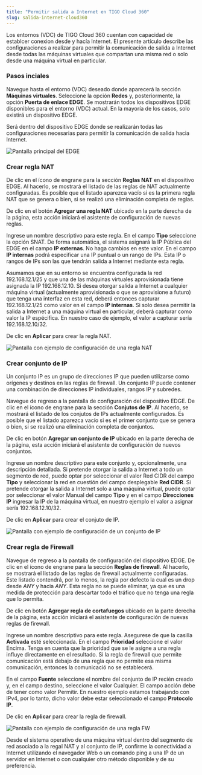```yaml
---
title: "Permitir salida a Internet en TIGO Cloud 360"
slug: salida-internet-cloud360
---
```


Los entornos (VDC) de TIGO Cloud 360 cuentan con capacidad de establcer conexion desde y hacía Internet. El presente artículo describe las configuraciones a realizar para permitir la comunicación de salida a Internet desde todas las máquinas virtuales que compartan una misma red o solo desde una máquina virtual en particular.

### Pasos inciales

Navegue hasta el entorno (VDC) deseado donde aparecerá la sección **Máquinas virtuales**. Seleccione la opción **Redes** y, posteriormente, la opción **Puerta de enlace EDGE**. Se mostrarán todos los dispositivos EDGE disponibles para el entorno (VDC) actual. En la mayoría de los casos, solo existirá un dispositivo EDGE.

Será dentro del dispositivo EDGE donde se realizarán todas las configuraciones necesarias para permitir la comunicación de salida hacia Internet.

![Pantalla principal del EDGE](/assets/vmware-edge-es.png)

### Crear regla NAT

De clic en el ícono de engrane para la sección **Reglas NAT** en el dispositivo EDGE. Al hacerlo, se mostrará el listado de las reglas de NAT actualmente configuradas. Es posible que el listado aparezca vacío si es la primera regla NAT que se genera o bien, si se realizó una eliminación completa de reglas.

De clic en el botón **Agregar una regla NAT** ubicado en la parte derecha de la página, esta acción iniciará el asistente de configuración de nuevas reglas.

Ingrese un nombre descriptivo para este regla. En el campo **Tipo** seleccione la opción SNAT.
De forma automática, el sistema asignará la IP Pública del EDGE en el campo **IP externas**. No haga cambios en este valor.
En el campo **IP internas** podrá especificar una IP puntual o un rango de IPs. Esta IP o rangos de IPs son las que tendrán salida a Internet mediante esta regla.

Asumamos que en su entorno se encuentra configurada la red 192.168.12.1/25 y que una de las máquinas virtuales aprovisionada tiene asignada la IP 192.168.12.10. Si desea otorgar salida a Internet a cualquier máquina virtual (actualmente aprovisionada o que se aprovisione a futuro) que tenga una interfaz en esta red, deberá entonces capturar 192.168.12.1/25 como valor en el campo **IP internas**. Si solo desea permitir la salida a Internet a una máquina virtual en particular, deberá capturar como valor la IP espécifica. En nuestro caso de ejemplo, el valor a capturar sería 192.168.12.10/32.

De clic en **Aplicar** para crear la regla NAT.

![Pantalla con ejemplo de configuración de una regla NAT](/assets/vmware-nat-rule-in-es.png)

### Crear conjunto de IP

Un conjunto IP es un grupo de direcciones IP que pueden utilizarse como orígenes y destinos en las reglas de firewall. Un conjunto IP puede contener una combinación de direcciones IP individuales, rangos IP y subredes.

Navegue de regreso a la pantalla de configuración del dispositivo EDGE. De clic en el ícono de engrane para la sección **Conjutos de IP**. Al hacerlo, se mostrará el listado de los conjutos de IPs actualmente configurados. Es posible que el listado aparezca vacío si es el primer conjunto que se genera o bien, si se realizó una eliminación completa de conjuntos.

De clic en botón **Agregar un conjunto de IP** ubicado en la parte derecha de la página, esta acción iniciará el asistente de configuración de nuevos conjuntos.

Ingrese un nombre descriptivo para este conjunto y, opcionalmente, una descripción detallada. Si pretende otorgar la salida a Internet a todo un segmento de red, puede optar por seleccionar el valor Red CIDR del campo **Tipo** y seleccionar la red en cuestión del campo desplegable **Red CIDR**. Si pretende otorgar la salida a Internet solo a una máquina virtual, puede optar por seleccionar el valor Manual del campo **Tipo** y en el campo **Direcciones IP** ingresar la IP de la máquina virtual, en nuestro ejemplo el valor a asignar sería 192.168.12.10/32.

De clic en **Aplicar** para crear el conjuto de IP.

![Pantalla con ejemplo de configuración de un conjunto de IP](/assets/vmware-ip-set-in-es.png)

### Crear regla de Firewall

Navegue de regreso a la pantalla de configuración del dispositivo EDGE. De clic en el ícono de engrane para la sección **Reglas de firewall**. Al hacerlo, se mostrará el listado de las reglas de firewall actualmente configuradas. Este listado contendrá, por lo menos, la regla por defecto la cual es un drop desde *ANY* y hacia *ANY*. Esta regla no se puede eliminar, ya que es una medida de protección para descartar todo el tráfico que no tenga una regla que lo permita.

De clic en botón **Agregar regla de cortafuegos** ubicado en la parte derecha de la página, esta acción iniciará el asistente de configuración de nuevas reglas de firewall.

Ingrese un nombre descriptivo para este regla. Asegurese de que la casilla **Activada** esté seleccionada. En el campo **Prioridad** seleccione el valor Encima. Tenga en cuenta que la prioridad que se le asigne a una regla influye directamente en el resultado. Si la regla de firewall que permite comunicación está debajo de una regla que no permite esa misma comunicación, entonces la comunicació no se establecerá.

En el campo **Fuente** seleccione el nombre del conjunto de IP recién creado y, en el campo destino, seleccione el valor Cualquier. El campo acción debe de tener como valor Permitir. En nuestro ejemplo estamos trabajando con IPv4, por lo tanto, dicho valor debe estar seleccionado el campo **Protocolo IP**.

De clic en **Aplicar** para crear la regla de firewall.

![Pantalla con ejemplo de configuración de una regla FW](/assets/vmware-fw-rule-in-es.png)

Desde el sistema operativo de una máquina virtual dentro del segmento de red asociado a la regal NAT y al conjunto de IP, confirme la conectividad a Internet utilizando el navegador Web o un comando ping a una IP de un servidor en Internet o con cualquier otro método disponible y de su preferencia.
